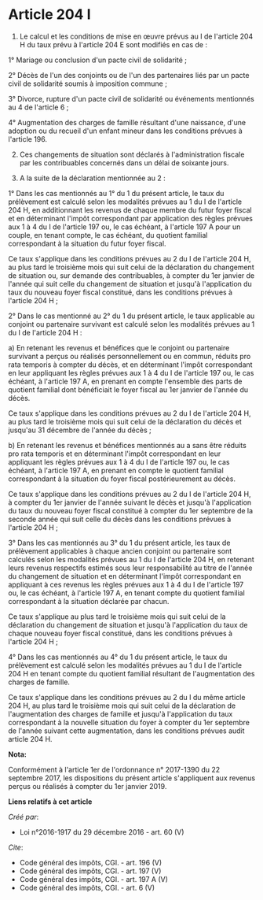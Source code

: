 # Article 204 I

1. Le calcul et les conditions de mise en œuvre prévus au I de l'article 204 H du taux prévu à l'article 204 E sont modifiés
en cas de : 

1° Mariage ou conclusion d'un pacte civil de solidarité ; 

2° Décès de l'un des conjoints ou de l'un des partenaires liés par un pacte civil de solidarité soumis à imposition
commune ; 

3° Divorce, rupture d'un pacte civil de solidarité ou événements mentionnés au 4 de l'article 6 ; 

4° Augmentation des charges de famille résultant d'une naissance, d'une adoption ou du recueil d'un enfant mineur dans les
conditions prévues à l'article 196.

2. Ces changements de situation sont déclarés à l'administration fiscale par les contribuables concernés dans un délai de
soixante jours. 

3. A la suite de la déclaration mentionnée au 2 : 

1° Dans les cas mentionnés au 1° du 1 du présent article, le taux du prélèvement est calculé selon les modalités prévues au 1
du I de l'article 204 H, en additionnant les revenus de chaque membre du futur foyer fiscal et en déterminant l'impôt
correspondant par application des règles prévues aux 1 à 4 du I de l'article 197 ou, le cas échéant, à l'article 197 A pour
un couple, en tenant compte, le cas échéant, du quotient familial correspondant à la situation du futur foyer fiscal. 

Ce taux s'applique dans les conditions prévues au 2 du I de l'article 204 H, au plus tard le troisième mois qui suit celui de
la déclaration du changement de situation ou, sur demande des contribuables, à compter du 1er janvier de l'année qui suit
celle du changement de situation et jusqu'à l'application du taux du nouveau foyer fiscal constitué, dans les conditions
prévues à l'article 204 H ; 

2° Dans le cas mentionné au 2° du 1 du présent article, le taux applicable au conjoint ou partenaire survivant est calculé
selon les modalités prévues au 1 du I de l'article 204 H : 

a) En retenant les revenus et bénéfices que le conjoint ou partenaire survivant a perçus ou réalisés personnellement ou en
commun, réduits pro rata temporis à compter du décès, et en déterminant l'impôt correspondant en leur appliquant les règles
prévues aux 1 à 4 du I de l'article 197 ou, le cas échéant, à l'article 197 A, en prenant en compte l'ensemble des parts de
quotient familial dont bénéficiait le foyer fiscal au 1er janvier de l'année du décès. 

Ce taux s'applique dans les conditions prévues au 2 du I de l'article 204 H, au plus tard le troisième mois qui suit celui de
la déclaration du décès et jusqu'au 31 décembre de l'année du décès ; 

b) En retenant les revenus et bénéfices mentionnés au a sans être réduits pro rata temporis et en déterminant l'impôt
correspondant en leur appliquant les règles prévues aux 1 à 4 du I de l'article 197 ou, le cas échéant, à l'article 197 A, en
prenant en compte le quotient familial correspondant à la situation du foyer fiscal postérieurement au décès. 

Ce taux s'applique dans les conditions prévues au 2 du I de l'article 204 H, à compter du 1er janvier de l'année suivant le
décès et jusqu'à l'application du taux du nouveau foyer fiscal constitué à compter du 1er septembre de la seconde année qui
suit celle du décès dans les conditions prévues à l'article 204 H ; 

3° Dans les cas mentionnés au 3° du 1 du présent article, les taux de prélèvement applicables à chaque ancien conjoint ou
partenaire sont calculés selon les modalités prévues au 1 du I de l'article 204 H, en retenant leurs revenus respectifs
estimés sous leur responsabilité au titre de l'année du changement de situation et en déterminant l'impôt correspondant en
appliquant à ces revenus les règles prévues aux 1 à 4 du I de l'article 197 ou, le cas échéant, à l'article 197 A, en tenant
compte du quotient familial correspondant à la situation déclarée par chacun. 

Ce taux s'applique au plus tard le troisième mois qui suit celui de la déclaration du changement de situation et jusqu'à
l'application du taux de chaque nouveau foyer fiscal constitué, dans les conditions prévues à l'article 204 H ; 

4° Dans les cas mentionnés au 4° du 1 du présent article, le taux du prélèvement est calculé selon les modalités prévues au 1
du I de l'article 204 H en tenant compte du quotient familial résultant de l'augmentation des charges de famille. 

Ce taux s'applique dans les conditions prévues au 2 du I du même article 204 H, au plus tard le troisième mois qui suit celui
de la déclaration de l'augmentation des charges de famille et jusqu'à l'application du taux correspondant à la nouvelle
situation du foyer à compter du 1er septembre de l'année suivant cette augmentation, dans les conditions prévues audit
article 204 H.

**Nota:**

Conformément à l'article 1er de l'ordonnance n° 2017-1390 du 22 septembre 2017, les dispositions du présent article
s'appliquent aux revenus perçus ou réalisés à compter du 1er janvier 2019.

**Liens relatifs à cet article**

_Créé par_:

  - Loi n°2016-1917 du 29 décembre 2016 - art. 60 (V)

_Cite_:

  - Code général des impôts, CGI. - art. 196 (V)
  - Code général des impôts, CGI. - art. 197 (V)
  - Code général des impôts, CGI. - art. 197 A (V)
  - Code général des impôts, CGI. - art. 6 (V)
